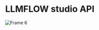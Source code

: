 # LLMFLOW studio API
![Frame 6](https://github.com/user-attachments/assets/34c649c8-4cc4-4805-8f22-69859755a9a7)
